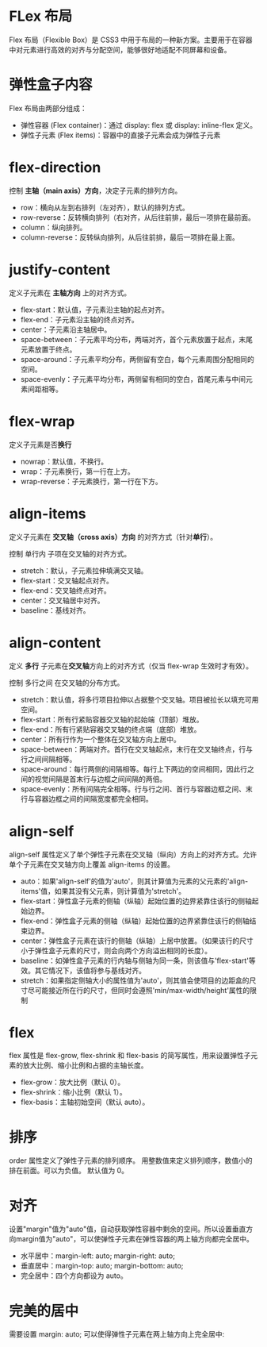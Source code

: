 # FLex 布局

Flex 布局（Flexible Box）是 CSS3 中用于布局的一种新方案。主要用于在容器中对元素进行高效的对齐与分配空间，能够很好地适配不同屏幕和设备。

# 弹性盒子内容
Flex 布局由两部分组成：

* 弹性容器 (Flex container)：通过 display: flex 或 display: inline-flex 定义。
* 弹性子元素 (Flex items)：容器中的直接子元素会成为弹性子元素

# flex-direction
控制 **主轴（main axis）方向**，决定子元素的排列方向。

* row：横向从左到右排列（左对齐），默认的排列方式。
* row-reverse：反转横向排列（右对齐，从后往前排，最后一项排在最前面。
* column：纵向排列。
* column-reverse：反转纵向排列，从后往前排，最后一项排在最上面。

# justify-content
定义子元素在 **主轴方向** 上的对齐方式。

* flex-start：默认值，子元素沿主轴的起点对齐。
* flex-end：子元素沿主轴的终点对齐。
* center：子元素沿主轴居中。
* space-between：子元素平均分布，两端对齐，首个元素放置于起点，末尾元素放置于终点。
* space-around：子元素平均分布，两侧留有空白，每个元素周围分配相同的空间。
* space-evenly：子元素平均分布，两侧留有相同的空白，首尾元素与中间元素间距相等。

# flex-wrap
定义子元素是否**换行**

* nowrap：默认值，不换行。
* wrap：子元素换行，第一行在上方。
* wrap-reverse：子元素换行，第一行在下方。

# align-items
定义子元素在 **交叉轴（cross axis）方向** 的对齐方式（针对**单行**）。

控制 单行内 子项在交叉轴的对齐方式。

* stretch：默认，子元素拉伸填满交叉轴。
* flex-start：交叉轴起点对齐。
* flex-end：交叉轴终点对齐。
* center：交叉轴居中对齐。
* baseline：基线对齐。

# align-content
定义 **多行** 子元素在**交叉轴**方向上的对齐方式（仅当 flex-wrap 生效时才有效）。

控制 多行之间 在交叉轴的分布方式。

* stretch：默认值，将多行项目拉伸以占据整个交叉轴。项目被拉长以填充可用空间。
* flex-start：所有行紧贴容器交叉轴的起始端（顶部）堆放。
* flex-end：所有行紧贴容器交叉轴的终点端（底部）堆放。
* center：所有行作为一个整体在交叉轴方向上居中。
* space-between：两端对齐。首行在交叉轴起点，末行在交叉轴终点，行与行之间间隔相等。
* space-around：每行两侧的间隔相等。每行上下两边的空间相同，因此行之间的视觉间隔是首末行与边框之间间隔的两倍。
* space-evenly：所有间隔完全相等。行与行之间、首行与容器边框之间、末行与容器边框之间的间隔宽度都完全相同。

# align-self
align-self 属性定义了单个弹性子元素在交叉轴（纵向）方向上的对齐方式。允许单个子元素在交叉轴方向上覆盖 align-items 的设置。

* auto：如果'align-self'的值为'auto'，则其计算值为元素的父元素的'align-items'值，如果其没有父元素，则计算值为'stretch'。
* flex-start：弹性盒子元素的侧轴（纵轴）起始位置的边界紧靠住该行的侧轴起始边界。
* flex-end：弹性盒子元素的侧轴（纵轴）起始位置的边界紧靠住该行的侧轴结束边界。
* center：弹性盒子元素在该行的侧轴（纵轴）上居中放置。（如果该行的尺寸小于弹性盒子元素的尺寸，则会向两个方向溢出相同的长度）。
* baseline：如弹性盒子元素的行内轴与侧轴为同一条，则该值与'flex-start'等效。其它情况下，该值将参与基线对齐。
* stretch：如果指定侧轴大小的属性值为'auto'，则其值会使项目的边距盒的尺寸尽可能接近所在行的尺寸，但同时会遵照'min/max-width/height'属性的限制

# flex
flex 属性是 flex-grow, flex-shrink 和 flex-basis 的简写属性，用来设置弹性子元素的放大比例、缩小比例和占据的主轴长度。

* flex-grow：放大比例（默认 0）。
* flex-shrink：缩小比例（默认 1）。
* flex-basis：主轴初始空间（默认 auto）。

# 排序
order 属性定义了弹性子元素的排列顺序。
用整数值来定义排列顺序，数值小的排在前面。可以为负值。
默认值为 0。

# 对齐
设置"margin"值为"auto"值，自动获取弹性容器中剩余的空间。所以设置垂直方向margin值为"auto"，可以使弹性子元素在弹性容器的两上轴方向都完全居中。

* 水平居中：margin-left: auto; margin-right: auto;
* 垂直居中：margin-top: auto; margin-bottom: auto;
* 完全居中：四个方向都设为 auto。

# 完美的居中
需要设置 margin: auto; 可以使得弹性子元素在两上轴方向上完全居中:
